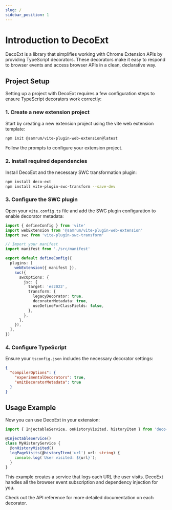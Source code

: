 ```yaml
---
slug: /
sidebar_position: 1
---
```


# Introduction to DecoExt

DecoExt is a library that simplifies working with Chrome Extension APIs by providing TypeScript decorators. These decorators make it easy to respond to browser events and access browser APIs in a clean, declarative way.

## Project Setup

Setting up a project with DecoExt requires a few configuration steps to ensure TypeScript decorators work correctly:

### 1. Create a new extension project

Start by creating a new extension project using the vite web extension template:

```bash
npm init @samrum/vite-plugin-web-extension@latest
```

Follow the prompts to configure your extension project.

### 2. Install required dependencies

Install DecoExt and the necessary SWC transformation plugin:

```bash
npm install deco-ext
npm install vite-plugin-swc-transform --save-dev
```

### 3. Configure the SWC plugin

Open your `vite.config.ts` file and add the SWC plugin configuration to enable decorator metadata:

```typescript
import { defineConfig } from 'vite'
import webExtension from '@samrum/vite-plugin-web-extension'
import swc from 'vite-plugin-swc-transform'

// Import your manifest
import manifest from './src/manifest'

export default defineConfig({
  plugins: [
    webExtension({ manifest }),
    swc({
      swcOptions: {
        jsc: {
          target: 'es2022',
          transform: {
            legacyDecorator: true,
            decoratorMetadata: true,
            useDefineForClassFields: false,
          },
        },
      },
    }),
  ],
})
```

### 4. Configure TypeScript

Ensure your `tsconfig.json` includes the necessary decorator settings:

```json
{
  "compilerOptions": {
    "experimentalDecorators": true,
    "emitDecoratorMetadata": true
  }
}
```

## Usage Example

Now you can use DecoExt in your extension:

```typescript
import { InjectableService, onHistoryVisited, historyItem } from 'deco-ext';

@InjectableService()
class MyHistoryService {
  @onHistoryVisited()
  logPageVisits(@historyItem('url') url: string) {
    console.log(`User visited: ${url}`);
  }
}
```

This example creates a service that logs each URL the user visits. DecoExt handles all the browser event subscription and dependency injection for you.

Check out the API reference for more detailed documentation on each decorator.
